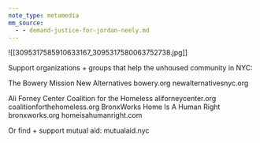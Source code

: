 ```yaml
---
note_type: metamedia
mm_source:
  - - demand-justice-for-jordan-neely.md
---
```


![[3095317585910633167_3095317580063752738.jpg]]

Support organizations + groups that
help the unhoused community in NYC:

The Bowery Mission New Alternatives
bowery.org newalternativesnyc.org

Ali Forney Center Coalition for the Homeless
aliforneycenter.org coalitionforthehomeless.org
BronxWorks Home Is A Human Right
bronxworks.org homeisahumanright.com

Or find + support mutual aid: mutualaid.nyc

